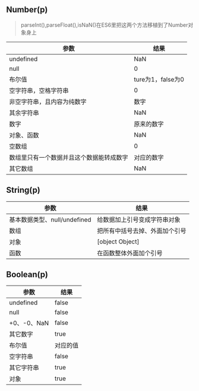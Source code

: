 ## Number(p)
> parseInt(),parseFloat(),isNaN()在ES6里把这两个方法移植到了Number对象身上

参数|结果
-|-
undefined| NaN
null    |  0
布尔值  |  ture为1，false为0
空字符串，空格字符串|0
非空字符串，且内容为纯数字|数字
其余字符串|NaN
数字	|原来的数字
对象、函数|NaN		
空数组|0
数组里只有一个数据并且这个数据能转成数字|对应的数字
其它数组|NaN

## String(p)

参数|结果
-|-
基本数据类型、null/undefined|给数据加上引号变成字符串对象
数组|把所有中括号去掉、外面加个引号
对象|[object Object]
函数|在函数整体外面加个引号

## Boolean(p)

参数|结果
-|-
undefined| false
null  |	 false
+0、-0、NaN|false
其它数字|true
布尔值	|对应的值
空字符串 |false
其它字符串| true
对象| true
